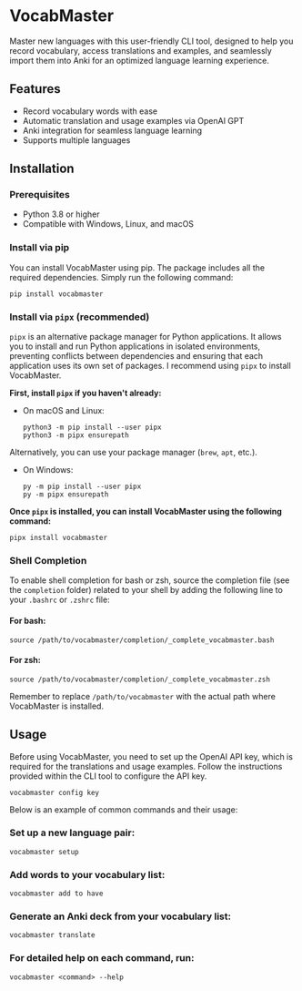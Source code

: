 # VocabMaster

Master new languages with this user-friendly CLI tool, designed to help you record vocabulary, access translations and examples, and seamlessly import them into Anki for an optimized language learning experience.

## Features

* Record vocabulary words with ease
* Automatic translation and usage examples via OpenAI GPT
* Anki integration for seamless language learning
* Supports multiple languages

## Installation

### Prerequisites

* Python 3.8 or higher
* Compatible with Windows, Linux, and macOS

### Install via pip

You can install VocabMaster using pip. The package includes all the required dependencies. Simply run the following command:

```
pip install vocabmaster
```

### Install via `pipx` (recommended)

`pipx` is an alternative package manager for Python applications. It allows you to install and run Python applications in isolated environments, preventing conflicts between dependencies and ensuring that each application uses its own set of packages. I recommend using `pipx` to install VocabMaster.

**First, install `pipx` if you haven't already:**

* On macOS and Linux:

  ```
  python3 -m pip install --user pipx
  python3 -m pipx ensurepath
  ```

Alternatively, you can use your package manager (`brew`, `apt`, etc.).

* On Windows:

  ```
  py -m pip install --user pipx
  py -m pipx ensurepath
  ```

**Once `pipx` is installed, you can install VocabMaster using the following command:**

```
pipx install vocabmaster
```

### Shell Completion

To enable shell completion for bash or zsh, source the completion file (see the `completion` folder) related to your shell by adding the following line to your `.bashrc` or `.zshrc` file:

#### For bash:

```
source /path/to/vocabmaster/completion/_complete_vocabmaster.bash
```

#### For zsh:

```
source /path/to/vocabmaster/completion/_complete_vocabmaster.zsh
```

Remember to replace `/path/to/vocabmaster` with the actual path where VocabMaster is installed.

## Usage

Before using VocabMaster, you need to set up the OpenAI API key, which is required for the translations and usage examples. Follow the instructions provided within the CLI tool to configure the API key.

```
vocabmaster config key
```

Below is an example of common commands and their usage:

### Set up a new language pair:

```
vocabmaster setup
```

### Add words to your vocabulary list:

```
vocabmaster add to have
```

### Generate an Anki deck from your vocabulary list:

```
vocabmaster translate
```

### For detailed help on each command, run:

```
vocabmaster <command> --help
```

